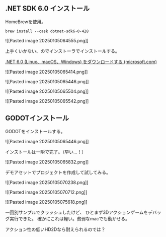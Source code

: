 
## .NET SDK 6.0 インストール

HomeBrewを使用。

`brew install --cask dotnet-sdk6-0-428`

![[Pasted image 20250105064555.png]]

上手くいかない、のでインストーラでインストールする。

[.NET 6.0 (Linux、macOS、Windows) をダウンロードする (microsoft.com)](https://dotnet.microsoft.com/ja-jp/download/dotnet/6.0)

![[Pasted image 20250105065414.png]]

![[Pasted image 20250105065446.png]]

![[Pasted image 20250105065504.png]]

![[Pasted image 20250105065542.png]]



## GODOTインストール

GODOTをインストールする。

![[Pasted image 20250105065446.png]]

インストールは一瞬で完了。（早い…！）

![[Pasted image 20250105065832.png]]

デモアセットでプロジェクトを作成して試してみる。

![[Pasted image 20250105070238.png]]

![[Pasted image 20250105070712.png]]

![[Pasted image 20250105075618.png]]

一回別サンプルでクラッシュしたけど、
ひとまず3Dアクションゲームをデバッグ実行できた。
確かにこれは軽い。貧弱なmacでも動かせる。

アクション性の低いHD2Dなら耐えられるのでは？
